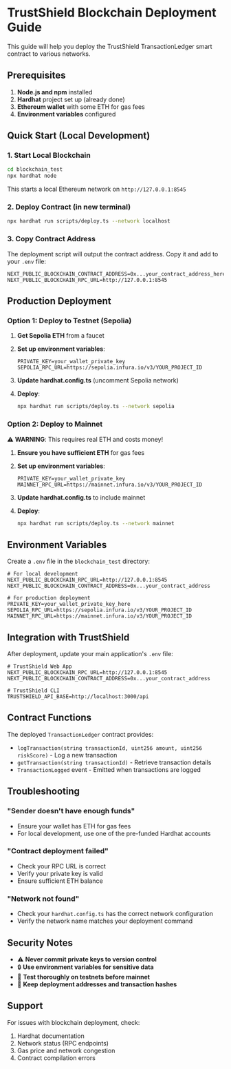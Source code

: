 # TrustShield Blockchain Deployment Guide

This guide will help you deploy the TrustShield TransactionLedger smart contract to various networks.

## Prerequisites

1. **Node.js and npm** installed
2. **Hardhat** project set up (already done)
3. **Ethereum wallet** with some ETH for gas fees
4. **Environment variables** configured

## Quick Start (Local Development)

### 1. Start Local Blockchain
```bash
cd blockchain_test
npx hardhat node
```
This starts a local Ethereum network on `http://127.0.0.1:8545`

### 2. Deploy Contract (in new terminal)
```bash
npx hardhat run scripts/deploy.ts --network localhost
```

### 3. Copy Contract Address
The deployment script will output the contract address. Copy it and add to your `.env` file:
```env
NEXT_PUBLIC_BLOCKCHAIN_CONTRACT_ADDRESS=0x...your_contract_address_here
NEXT_PUBLIC_BLOCKCHAIN_RPC_URL=http://127.0.0.1:8545
```

## Production Deployment

### Option 1: Deploy to Testnet (Sepolia)

1. **Get Sepolia ETH** from a faucet
2. **Set up environment variables**:
   ```env
   PRIVATE_KEY=your_wallet_private_key
   SEPOLIA_RPC_URL=https://sepolia.infura.io/v3/YOUR_PROJECT_ID
   ```

3. **Update hardhat.config.ts** (uncomment Sepolia network)
4. **Deploy**:
   ```bash
   npx hardhat run scripts/deploy.ts --network sepolia
   ```

### Option 2: Deploy to Mainnet

⚠️ **WARNING**: This requires real ETH and costs money!

1. **Ensure you have sufficient ETH** for gas fees
2. **Set up environment variables**:
   ```env
   PRIVATE_KEY=your_wallet_private_key
   MAINNET_RPC_URL=https://mainnet.infura.io/v3/YOUR_PROJECT_ID
   ```

3. **Update hardhat.config.ts** to include mainnet
4. **Deploy**:
   ```bash
   npx hardhat run scripts/deploy.ts --network mainnet
   ```

## Environment Variables

Create a `.env` file in the `blockchain_test` directory:

```env
# For local development
NEXT_PUBLIC_BLOCKCHAIN_RPC_URL=http://127.0.0.1:8545
NEXT_PUBLIC_BLOCKCHAIN_CONTRACT_ADDRESS=0x...your_contract_address

# For production deployment
PRIVATE_KEY=your_wallet_private_key_here
SEPOLIA_RPC_URL=https://sepolia.infura.io/v3/YOUR_PROJECT_ID
MAINNET_RPC_URL=https://mainnet.infura.io/v3/YOUR_PROJECT_ID
```

## Integration with TrustShield

After deployment, update your main application's `.env` file:

```env
# TrustShield Web App
NEXT_PUBLIC_BLOCKCHAIN_RPC_URL=http://127.0.0.1:8545
NEXT_PUBLIC_BLOCKCHAIN_CONTRACT_ADDRESS=0x...your_contract_address

# TrustShield CLI
TRUSTSHIELD_API_BASE=http://localhost:3000/api
```

## Contract Functions

The deployed `TransactionLedger` contract provides:

- `logTransaction(string transactionId, uint256 amount, uint256 riskScore)` - Log a new transaction
- `getTransaction(string transactionId)` - Retrieve transaction details
- `TransactionLogged` event - Emitted when transactions are logged

## Troubleshooting

### "Sender doesn't have enough funds"
- Ensure your wallet has ETH for gas fees
- For local development, use one of the pre-funded Hardhat accounts

### "Contract deployment failed"
- Check your RPC URL is correct
- Verify your private key is valid
- Ensure sufficient ETH balance

### "Network not found"
- Check your `hardhat.config.ts` has the correct network configuration
- Verify the network name matches your deployment command

## Security Notes

- ⚠️ **Never commit private keys to version control**
- 🔒 **Use environment variables for sensitive data**
- 🧪 **Test thoroughly on testnets before mainnet**
- 📝 **Keep deployment addresses and transaction hashes**

## Support

For issues with blockchain deployment, check:
1. Hardhat documentation
2. Network status (RPC endpoints)
3. Gas price and network congestion
4. Contract compilation errors 